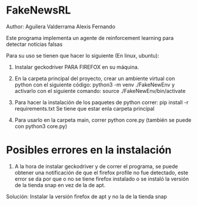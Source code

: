 # FakeNewsRL
Author: Aguilera Valderrama Alexis Fernando

Este programa implementa un agente de reinforcement learning para detectar noticias falsas


Para su uso se tienen que hacer lo siguiente (En linux, ubuntu):

1. Instalar geckodriver PARA FIREFOX en su máquina.

2. En la carpeta principal del proyecto, crear un ambiente virtual con python con el siguiente código:
   python3 -m venv ./FakeNewEnv
  y activarlo con el siguiente comando: source ./FakeNewEnv/bin/activate
  
3. Para hacer la instalación de los paquetes de python correr: pip install -r requirements.txt
 Se tiene que estar enla carpeta principal
 
4. Para usarlo en la carpeta main, correr python core.py (también se puede con python3 core.py)

# Posibles errores en la instalación

 1. A la hora de instalar geckodriver y de correr el programa, se puede obtener una notificación
 de que el firefox profile no fue detectado, este error se da por que o no se tiene firefox instalado o
 se instaló la versión de la tienda snap en vez de la de apt.

 Solución:
 Instalar la versión firefox de apt y no la de la tienda snap
